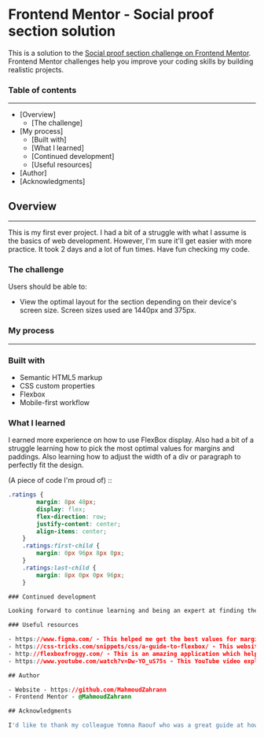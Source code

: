# Frontend Mentor - Social proof section solution

This is a solution to the [Social proof section challenge on Frontend Mentor](https://www.frontendmentor.io/challenges/social-proof-section-6e0qTv_bA). Frontend Mentor challenges help you improve your coding skills by building realistic projects. 

### Table of contents
--------------------------------
- [Overview]
  - [The challenge]
- [My process]
  - [Built with]
  - [What I learned]
  - [Continued development]
  - [Useful resources]
- [Author]
- [Acknowledgments]

## Overview
-------------------
This is my first ever project. I had a bit of a struggle with what I assume is the basics of web development. However, I'm sure it'll get easier with more practice. It took 2 days and a lot of fun times. Have fun checking my code.

### The challenge

Users should be able to:

- View the optimal layout for the section depending on their device's screen size. Screen sizes used are 1440px and 375px.


### My process
-----------------------
### Built with

- Semantic HTML5 markup
- CSS custom properties
- Flexbox
- Mobile-first workflow

### What I learned

I earned more experience on how to use FlexBox display. Also had a bit of a struggle learning how to pick the most optimal values for margins and paddings. Also learning how to adjust the width of a div or paragraph to perfectly fit the design.

(A piece of code I'm proud of) ::
```CSS
.ratings {
        margin: 8px 48px; 
        display: flex;
        flex-direction: row;
        justify-content: center;
        align-items: center;
    }
    .ratings:first-child {
        margin: 0px 96px 8px 0px;
    }
    .ratings:last-child {
        margin: 8px 0px 0px 96px;
    }

### Continued development

Looking forward to continue learning and being an expert at finding the suitable margins & paddings. And know when to use them and when to use FlexBox. 

### Useful resources

- https://www.figma.com/ - This helped me get the best values for margins and paddings. I really liked this website and will use it going forward.
- https://css-tricks.com/snippets/css/a-guide-to-flexbox/ - This website helped explain the basics of FlexBox before I apply them on the CSS design.
- http://flexboxfroggy.com/ - This is an amazing application which helped me finally understand FlexBox. I'd recommend it to anyone still learning this concept. 
- https://www.youtube.com/watch?v=Dw-YO_uS75s - This YouTube video explains how to use the FlexBox Chrome tool from the dev tools. It's a perfect tool for getting the best FlexBox properties and their attributes for your CCS design.

## Author

- Website - https://github.com/MahmoudZahrann
- Frontend Mentor - @MahmoudZahrann

## Acknowledgments

I'd like to thank my colleague Yomna Raouf who was a great guide at how to start and was a great consultant along the way. Check her GitHub account at https://github.com/Yomna-Raouf